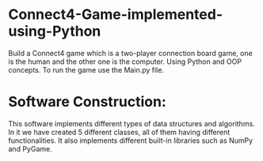 # Connect4-Game-implemented-using-Python
Build a Connect4 game which is a two-player connection board game, one is the human and the other one is the computer. Using Python and OOP concepts.
To run the game use the Main.py file.
# Software Construction:
This software implements different types of data structures and algorithms. In it we have
created 5 different classes, all of them having different functionalities. It also implements
different built-in libraries such as NumPy and PyGame.
